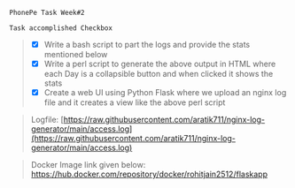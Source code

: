
```
PhonePe Task Week#2
```
```
Task accomplished Checkbox
```
>- [x] Write a bash script to part the logs and provide the stats mentioned below
>- [x] Write a perl script to generate the above output in HTML where each Day is a collapsible button and when clicked it shows the stats
>- [x] Create a web UI using Python Flask where we upload an nginx log file and it creates a view like the above perl script

>Logfile:
>[https://raw.githubusercontent.com/aratik711/nginx-log-generator/main/access.log](https://raw.githubusercontent.com/aratik711/nginx-log-generator/main/access.log)

>Docker Image link given below:
https://hub.docker.com/repository/docker/rohitjain2512/flaskapp


